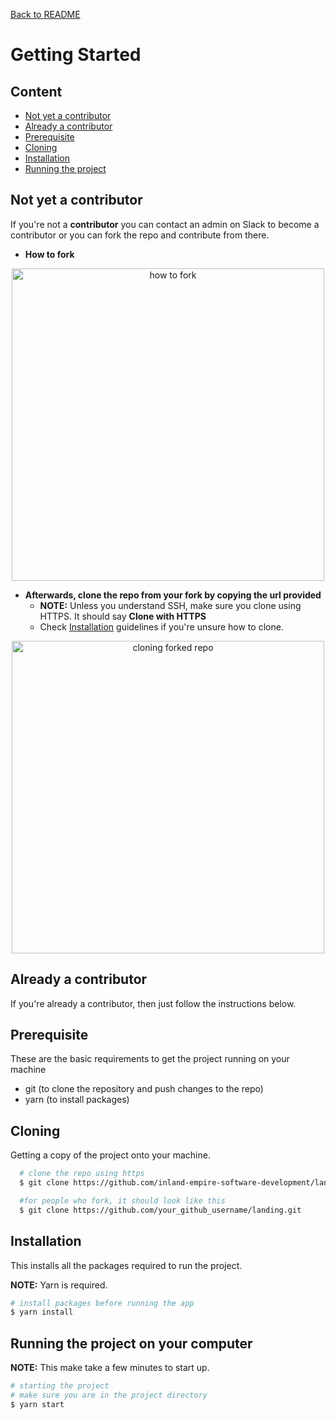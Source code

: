 [Back to README](../README.md)

# **Getting Started**
<a name="getting-started"></a>

## **Content**
* [Not yet a contributor](#not-contributor)
* [Already a contributor](#already-contributor)
* [Prerequisite](#prerequisite)
* [Cloning](#cloning)
* [Installation](#installation)
* [Running the project](#run-project)


## **Not yet a contributor**
<a name="not-contributor"></a>
  If you're not a **contributor** you can contact an admin on Slack to become a contributor or you can fork the repo and contribute from there.
  
  * **How to fork** 
  <p align="center">
    <img 
     alt="how to fork"
      width="500px"
      src="https://user-images.githubusercontent.com/36907562/55709480-3f679000-599d-11e9-95bc-a1c832d279ee.png">
  </p>

  * **Afterwards, clone the repo from your fork by copying the url provided**
    * **NOTE:** Unless you understand SSH, make sure you clone using HTTPS. It should say **Clone with HTTPS**
    * Check [Installation](#installation) guidelines if you're unsure how to clone.
  <p align="center">
    <img
      alt="cloning forked repo"
      width="500px"
      src="https://user-images.githubusercontent.com/36907562/55709990-6f636300-599e-11e9-841b-275ba1910c7f.png">
  </p>

## **Already a contributor**
<a name="already-contributor"></a>
If you're already a contributor, then just follow the instructions below.

## **Prerequisite**
<a name="prerequisite"></a>
These are the basic requirements to get the project running on your machine

* git (to clone the repository and push changes to the repo)
* yarn (to install packages)

## **Cloning**
<a name="cloning"></a>
Getting a copy of the project onto your machine.
```bash
  # clone the repo using https
  $ git clone https://github.com/inland-empire-software-development/landing.git

  #for people who fork, it should look like this
  $ git clone https://github.com/your_github_username/landing.git
```

## **Installation**
<a name="installation"></a>
  This installs all the packages required to run the project.

  **NOTE:** Yarn is required.
  ```bash
  # install packages before running the app
  $ yarn install
  ```
 
## **Running the project on your computer**
<a name="run-project"></a>
  **NOTE:** This make take a few minutes to start up.
  ```bash
  # starting the project
  # make sure you are in the project directory
  $ yarn start
  ```